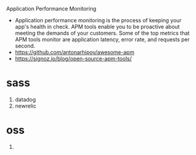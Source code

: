 Application Performance Monitoring

- Application performance monitoring is the process of keeping your app's health in check. APM tools enable you to be proactive about meeting the demands of your customers. Some of the top metrics that APM tools monitor are application latency, error rate, and requests per second.
- https://github.com/antonarhipov/awesome-apm
- https://signoz.io/blog/open-source-apm-tools/

# sass

1. datadog
2. newrelic

# oss

1.
